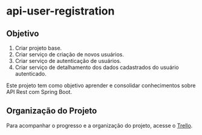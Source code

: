 # api-user-registration

## Objetivo
1. Criar projeto base.
2. Criar serviço de criação de novos usuários.
3. Criar serviço de autenticação de usuários.
4. Criar serviço de detalhamento dos dados cadastrados do usuário autenticado.

Este projeto tem como objetivo aprender e consolidar conhecimentos sobre API Rest com Spring Boot.

## Organização do Projeto
Para acompanhar o progresso e a organização do projeto, acesse o [Trello](https://trello.com/b/zd8yvutP/projeto-api-rest-usuario).
